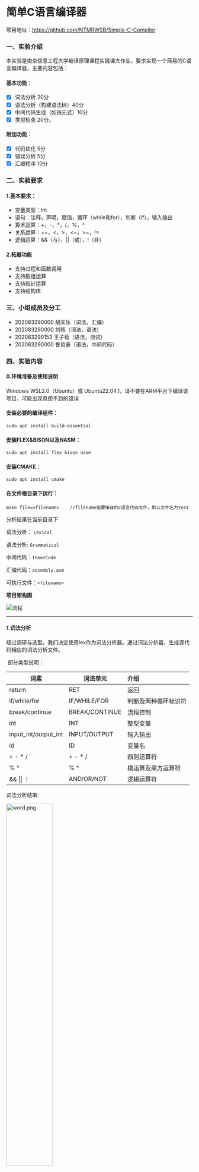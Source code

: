 # 简单C语言编译器
项目地址：https://github.com/NTMRWSB/Simple-C-Compiler
### 一、实验介绍  
本实验是南京信息工程大学编译原理课程实践课大作业，要求实现一个简易的C语言编译器，主要内容包括：
#### 基本功能：
- [x] 词法分析 20分
- [x] 语法分析（构建语法树）40分
- [x] 中间代码生成（如四元式）10分
- [x] 类型检查 20分。  

#### 附加功能：
- [x] 代码优化 5分
- [x] 错误分析 5分
- [x] 汇编程序 10分

### 二、实验要求

#### 	1.基本要求：

- 变量类型：int
- 语句：注释，声明，赋值，循环（while和for），判断（if），输入输出
- 算术运算：+，-，*，/，%，^
- 关系运算：==，<，>，<=，>=，!=
- 逻辑运算：&&（与），||（或），!（非）

#### 	2.拓展功能

- 支持过程和函数调用
- 支持数组运算
- 支持指针运算
- 支持结构体

### 三、小组成员及分工

- 202083290000 胡天乐（词法，汇编）
- 202083290000 刘辉（词法，语法）
- 202083290153 王子荀（语法，测试）
- 202083290000 鲁哲豪（语法，中间代码）

### 四、实验内容

#### 0.环境准备及使用说明

​Windows WSL2.0（Ubuntu）或 Ubuntu22.04.1，请不要在ARM平台下编译该项目，可能出现意想不到的错误
#### 安装必要的编译组件：
```
sudo apt install build-essential
```
#### 安装FLEX&BISON以及NASM：
```
sudo apt install flex bison nasm
```
#### 安装CMAKE：
```
sudo apt install cmake
```
#### ​在文件根目录下运行：
```
make file=<filename> 	//filename指要编译的c语言代码文件，默认文件名为test
```
分析结果在当前目录下

词法分析： `Lexical`

语法分析: `Grammatical`

中间代码：`InnerCode`

汇编代码：`assembly.asm`

可执行文件：`<filename>`

**项目架构图**

![流程](%E6%B5%81%E7%A8%8B.png)

_____
#### 1.词法分析

​	经过调研与选型，我们决定使用lex作为词法分析器。通过词法分析器，生成源代码相应的词法分析文件。

​	部分类型说明：

| 词素                 | 词法单元       | 介绍                 |
| -------------------- | -------------- | :------------------- |
| return               | RET            | 返回                 |
| if/while/for         | IF/WHILE/FOR   | 判断及两种循环标识符 |
| break/continue       | BREAK/CONTINUE | 流程控制             |
| int                  | INT            | 整型变量             |
| input_int/output_int | INPUT/OUTPUT   | 输入输出             |
| id                   | ID             | 变量名               |
| + - * /              | + - * /        | 四则运算符           |
| % ^                  | % ^            | 模运算及乘方运算符   |
| && \|\|  ！          | AND/OR/NOT     | 逻辑运算符           |

词法分析结果:

<img src="./image/word.png" alt="word.png" width="50%" />

#### 2.语法分析

​使用yacc接受lex产生的token，并对程序的语法进行语法分析，最终打印出抽象语法树。

##### 	部分语句文法:

```c
//if语句文法
//设置优先级解决移入-归约冲突
%precedence ')'
%precedence ELSE
......
......
if_expression 
    : if_identifier ')' statement
    | if_identifier ')' statement ELSE statement
;
if_identifier
    : IF  '(' operate_expression
;
```

```c
//for语句文法
for_expression
    : FOR '(' nullable_expression ';'  nullable_expression ';' nullable_expression ')' statement
;
```

```c
//while文法
while_expression
    : WHILE '(' operate_expression ')' statement
;
```

##### 	语法树构造:

​	使用n叉树来构造抽象语法树。

```c
//语法树数据结构
typedef struct Tree{
    char* content;				//词素
    char* name;					//名字
    int line;					//行号
    int num;					//子节点数量
    int headline;				//语句段起始行号
    int nextline;				//下一个语句段行号
    char* inner;				//存储中间变量
    char* code;					//中间代码
    struct Tree** leaves;		//叶子节点
    struct Tree* next;			//链表指针
    struct Declator* declator;	//修饰符
}Tree;
```

```c
//初始化树
Tree* initTree(int num);
//创建树
Tree* createTree(char* name, int number, ...);
//在lex文件里创建终结符节点
Tree* terminator(char* name, int yylineno);
//二元运算符创建树
Tree* binaryOpr(char* name, Tree* t1, Tree* t2, Tree* t3);
//赋值运算符创建树
Tree* assignOpr(char* name, Tree* t1, Tree* t2, Tree* t3);
//一元运算符创建树
Tree* unaryOpr(char* name, Tree* t1, Tree* t2);
//if语句创建树
Tree* ifOpr(char* name,int headline,int nextline,Tree* op,Tree* stmt);
//if-else语句创建树
Tree* ifelseOpr(char* name, int headline, int next1, int next2, Tree* op, Tree* stmt1, Tree* stmt2);
//while语句创建树
Tree* whileOpr(char* name,int head1, int head2,int nextline,Tree* op,Tree* stmt);
//for语句创建树
Tree* forOpr(char* name,int head1, int head2, int nextline, Tree* op1, Tree* op2, Tree* op3, Tree* stmt);
Tree* retNull(char* name,Tree* ret);
Tree* retOpr(char* name,Tree* ret,Tree* op);
//输入输出函数创建树
Tree* unaryFunc(char* name,Tree* func, Tree* op);
// 添加修饰符
Tree* addDeclator(char* name, Tree* t1, Tree* t2);
//打印树
void printTree(Tree* tree);
//释放树指针
void freeTree(Tree* tree);
```

```c
//语法树创建函数
Tree* createTree(char* name, int number, ...){		//c语言可变长参数
    int i;
    va_list valist;
    va_start(valist, number);
    if(number == 1){
        return va_arg(valist, Tree*);
    }
    Tree* tree = initTree(1);
    if(!tree){
        printf("Out of space \n");
        exit(0);
    }
    tree->num = number;
    int len = strlen(name);
    tree->name = (char*)malloc(len + 1);
    memcpy(tree->name, name, len + 1);
    char *str= (char*)malloc(MAX);
    tree->leaves = (Tree**)malloc(sizeof(Tree*)*number);
    for(i = 0; i < number; i++){
        tree->leaves[i] = va_arg(valist, Tree*);	//创建叶子节点
        if(tree->leaves[i]->code)
            strcat(str,tree->leaves[i]->code);		//初始化叶子节点并合并中间代码
    }
    if(strlen(str)>0)
        tree->code = str;
    return tree;
}
```

​	语法树示例：

<img src="./image/tree.png" alt="tree.png" width="60%" />



##### 	符号表创建:

​		为提高存取效率，我们将原本的链表结构的符号表进行了修改，改用链式哈希表实现。也便于就解决变量重定义和作用域问题。

```c
typedef struct Declator{    //修饰符(array or pointer)
    int type;
    struct Tree* length;
    struct Declator* next;
}Declator;

typedef struct Data{
    char* id_name;  	//变量名 
    int type;       	//变量类型
    void* adress;    	//存储地址
    int size;			//大小
    int scope;      	//作用域
    struct Declator* declator;
}Data;

typedef struct HashNode{
    Data* data;
    struct HashNode* next;
}HashNode;

typedef struct HashMap{
    int size;
    HashNode** hash_table;
}HashMap;
```

```c
//Hash Function
unsigned int RSHash(const char* str, unsigned int len);
//创建哈希表
HashMap* createHashMap(int size);
//变量转化为data类型
Data* toData(int type, char* str, struct Declator* declator, int scope);
//释放节点
void freeHashNode(HashNode* hashNode);
//分配内存
void getSize(HashNode* hashNode);
//创建哈希节点
HashNode* createHashNode(Data* data);
//add data to hashMap
HashNode* put(HashMap* hashMap, Data* data);
//将树中的变量存入符号表中
void putTree(HashMap* hashMap, struct Tree *tree);
//find data in hashMap, return NULL when error
HashNode* get(HashMap* hashMap, Data* data);
//语句块退出时销毁当前块符号表
void destoryPartOfHashMap(HashMap* hashMap, int scope);
void destoryHashMap(HashMap* hashMap);
```

##### 中间代码生成:

​	根据抽象语法树生成中间代码。产生时，子节点的中间代码依次向上合并，最终在根节点产生出完整的中间代码。

```c
typedef struct Node{
    char* inner;	//中间代码变量
    char* op;		//存储算符
    char** var;		//存储多个变量名
    int num;		//存储变量个数（子节点个数）
    struct Node* next;
}Node;

//获取双目运算中间代码
struct Node* getNodeByDoubleVar(char* op, char* var0, char* var1,int inner_count);
//获取单目运算中间代码
struct Node* getNodeBySingleVar(char* op, char* var,int inner_count);
//拼接多个字符串
char* mergeCode(int num, ...);
//生成行号
char* lineToString(int number);
//int转换为char*
char* toString(int number);
//替换字符串
int swap(char *text, char *a, char *b);
```

```c
/*
	获取双目运算符的中间代码
	在链表中寻找相同的运算
	若运算已存在，则直接返回中间代码变量，无需生成
	若不存在，则创建新的中间代码变量，并向列表中插入该运算的信息
*/
Node* getNodeByDoubleVar(char* op, char* var0, char* var1,int inner_count){
    Node *p = head;
    while (p)
    {
        if (p->num = 2 && !strcmp(p->var[0],var0) && !strcmp(p->var[1],var1) && !strcmp(p->op,op))
        {
            Node *new_node = (Node*)malloc(sizeof(Node));
            new_node->op = NULL;
            new_node->inner = p->inner;
            return new_node;//返回相同的中间代码指针
        }
        p=p->next;
    }
    Node *new_node = (Node*)malloc(sizeof(Node));
    new_node->var = (char**)malloc(sizeof(char*)*2);//二目运算符
    new_node->inner = (char*)malloc(20);//中间代码最高20位
    new_node->num = 2;
    sprintf(new_node->inner,"t%d",inner_count++);
    
    new_node->var[0] = (char*)malloc(strlen(var0)+1);
    new_node->var[1] = (char*)malloc(strlen(var1)+1);
    new_node->op = (char*)malloc(strlen(op)+1);
    
    memcpy(new_node->var[0], var0, strlen(var0)+1);
    memcpy(new_node->var[1], var1, strlen(var1)+1);
    memcpy(new_node->op, op, strlen(op)+1);

    if(head){
        new_node->next = head;
    }
        
    head = new_node;
    return head;
}
```

​	中间代码运行结果:

<img src="./image/innercode.png" alt="innercode.png" width="60%" />

#### 3.类型检查:

​	由于该编译器目前只支持int型变量，无需进行类型检查，遂跳过。

#### 4.代码优化:

​	在生成中间代码的过程中，我们逐步进行了中间代码格式的优化。例如，生成中间代码时会寻找过去是否已经生成了相同运算的中间代码，可以减少部分不必要的代码。

#### 5.错误分析:

​	错误分析部分包括以下内容：

- lex文件中实现了词素无法匹配的问题。
- yacc文件中实现了在读入源程序时的代码匹配问题，产生错误时会返回行号。
- 符号表的实现解决了变量的重定义和未定义问题。

#### 6.汇编程序:

​	读取生成的中间代码文件，产生相应的nasm64位汇编。

​	实现思路：

​1.根据中间代码插入相应的四元组向量。

```
// 1 打开Innercode文件
  ifstream ifile("Innercode");  // 读名为Innercode的文件
  if (!ifile) {
    cout << "找不到名为Innercode的文件！" << endl;
    return 1;  // 非正常退出
  }

  // 2 根据Innercode创建四元组向量
  string line;  // line用于读取Innercode中的每一行
  while (getline(ifile, line)) {
    // cout << line << endl;
    // 2.1 读入一行，替换此行所有换行符（这个方法是在algorithm头文件里）
    line.erase(remove(line.begin(), line.end(), '\n'), line.end());

    // 2.2 按空格分割此行的内容，放入临时变量wds里
    vector<string> wds;        // wds=words，储存语句的内容
    stringstream input(line);  // 读取str到字符串流中
    string temp;
    while (getline(input, temp, ' ')) {
      wds.push_back(temp);
    }

    // 2.3 判断类型并插入四元组向量
    if (wds[1] == "if")  // 若相等compare返回0
      quad.push_back({"j==", wds[2], "1", wds[4]});
    else if (wds[1] == "goto")
      quad.push_back({"j", "_", "_", wds[2]});
    else if (wds[1] == "arg" || wds[1] == "call")
      quad.push_back({wds[1], "_", "_", wds[2]});
    else if (wds[1] == "return")
      quad.push_back({"ret", "_", "_", wds[2]});
    else if (wds.size() > 3 && wds[3] == "!")
      quad.push_back({"!", wds[4], "_", wds[1]});
    else if (wds[1][0] == 't')
      quad.push_back({wds[4], wds[3], wds[5], wds[1]});
    else
      quad.push_back({wds[2], wds[3], "_", wds[1]});
  }
```

​2.根据四元式的操作符类型生成相应的代码块和汇编代码。

```
// 3 为所有转移（j==与j）记录CODE位置
  int n = 0;
  set<int> t;
  for (auto element : quad) {
    if (element.s0[0] == 'j') {  // 如果是条件转移"j=="或无条件转移"j"
      t.insert(n);
      t.insert(stoi(element.s3) - 1);
    }
    ++n;
  }
  int m = 0;
  map<int, string> quad_in;
  for (int it : t) {
    quad_in[it] = "CODE" + to_string(++m);
  }

  // 4 创建assembly.asm文件，写入固定内容[1]
  ofstream ofile("assembly.asm", fstream::out);
  string tab = "        ";  // 默认的缩进（8空格）
  string inx = "[rbp-";
  ofile << "extern printf, scanf" << endl
        << "global main" << endl
        << "main:" << endl
        << tab + "enter 100, 0" << endl;

  // 5 写入实际的汇编内容
  vector<string> data;
  for (int i = 0; i < 100; ++i) data.push_back(emptystr);
  vector<string> judge = {">", "<", "==", ">=", "<=", "!="};
  for (int i = 0; i < quad.size(); ++i) {
    if (quad_in.count(i)) ofile << quad_in[i] + ":" << endl;
    if (quad[i].s0 == "j==") {  // 条件转移，则需要记录条件
      if (isInVector(judge, quad[i - 1].s0)) {
        if (isNumber(quad[i - 1].s1))
          ofile << tab + "mov eax," + quad[i - 1].s1 << endl;
        else
          ofile << tab + "mov eax," + inx
                << to_string(indexV(data, quad[i - 1].s1) * 4 + 4) + "]"
                << endl;
        if (isNumber(quad[i - 1].s2))
          ofile << tab + "mov ebx," + quad[i - 1].s2 << endl;
        else
          ofile << tab + "mov ebx," + inx
                << to_string(indexV(data, quad[i - 1].s2) * 4 + 4) + "]"
                << endl;
        ofile << tab + "cmp eax,ebx" << endl;
        if (quad[i - 1].s0 == ">")
          ofile << tab + "" + "ja" + " " + quad_in[stoi(quad[i].s3) - 1]
                << endl;
        else if (quad[i - 1].s0 == "<")
          ofile << tab + "" + "jb" + " " + quad_in[stoi(quad[i].s3) - 1]
                << endl;
        else if (quad[i - 1].s0 == ">=")
          ofile << tab + "" + "jae" + " " + quad_in[stoi(quad[i].s3) - 1]
                << endl;
        else if (quad[i - 1].s0 == "<=")
          ofile << tab + "" + "jbe" + " " + quad_in[stoi(quad[i].s3) - 1]
                << endl;
        else if (quad[i - 1].s0 == "==")
          ofile << tab + "" + "je" + " " + quad_in[stoi(quad[i].s3) - 1]
                << endl;
        else if (quad[i - 1].s0 == "!=")
          ofile << tab + "" + "jne" + " " + quad_in[stoi(quad[i].s3) - 1]
                << endl;
      } else {
        if (isNumber(quad[i].s2))
          ofile << tab + "mov eax," + quad[i].s2;
        else
          ofile << tab + "mov eax," + inx
                << to_string(indexV(data, quad[i].s2) * 4 + 4) + "]" << endl;
        ofile << tab + "cmp eax,1" << endl
              << tab + "je " + quad_in[stoi(quad[i].s3) - 1] << endl
              << endl;
      }
    } else if (quad[i].s0 == "=") {  // 赋值
      data[indexV(data, emptystr)] = quad[i].s3;
      if (isNumber(quad[i].s1))
        ofile << tab + "mov eax," + quad[i].s1 << endl;
      else
        ofile << tab + "mov eax," + inx
              << to_string(indexV(data, quad[i].s1) * 4 + 4) + "]" << endl;
      ofile << tab + "mov " + inx
            << to_string(indexV(data, quad[i].s3) * 4 + 4) + "],eax" << endl;
    } else if (quad[i].s0 == "j") {  // 转移
      ofile << tab + "jmp " + quad_in[stoi(quad[i].s3) - 1] << endl;
    } else if (quad[i].s0 == "ret") {  // 返回
      ofile << tab + "leave" << endl << tab + "ret" << endl;
    } else if (quad[i].s0 == "arg" || quad[i].s0 == "call") {  // 函数
      if (quad[i].s0 == "arg") {
        ofile << tab + "sub rsp, 8" << endl
              << tab + "mov rsi," + inx
              << to_string(indexV(data, quad[i].s3) * 4 + 4) + "]" << endl;
      } else if (quad[i].s0 == "call" && quad[i].s3 == "output") {
        ofile << tab + "mov rdi, out_format" << endl
              << tab + "xor rax, rax" << endl
              << tab + "call printf" << endl
              << tab + "xor rax, rax" << endl
              << tab + "add rsp, 8" << endl;
      } else if (quad[i].s0 == "call" && quad[i].s3 == "input") {
        ofile << tab + "mov rsi, number" << endl
              << tab + "mov rdi, in_format" << endl
              << tab + "xor rax, rax" << endl
              << tab + "call scanf" << endl
              << tab + "mov rbx, [number]" << endl
              << tab + "add rsp, 8" << endl;
      }
    } else {  // 运算
      if (isNumber(quad[i].s1))
        ofile << tab + "mov eax," + quad[i].s1 << endl;
      else if (quad[i].s1 != "_")
        ofile << tab + "mov eax," + inx
              << to_string(indexV(data, quad[i].s1) * 4 + 4) + "]" << endl;
      if (isNumber(quad[i].s2))
        ofile << tab + "mov ebx," + quad[i].s2 << endl;
      else if (quad[i].s2 != "_")
        ofile << tab + "mov ebx," + inx
              << to_string(indexV(data, quad[i].s2) * 4 + 4) + "]" << endl;
      if (quad[i].s0 == "+" || quad[i].s0 == "-")
        ofile << tab + asmMap[quad[i].s0] + " eax,ebx" << endl;
      else if (quad[i].s0 == "*")
        ofile << tab + "mul ebx" << endl;
      else if (quad[i].s0 == "/")
        ofile << tab + "div ebx" << endl;
      else if (quad[i].s0 == "%") {
        ofile << tab + "div ebx" << endl;
        ofile << tab + "mov eax,edx" << endl;
      } else if (quad[i].s0 == "^")
        ofile << tab + "times " + quad[i].s2 + " mul eax" << endl;
      else if (quad[i].s0 == "&&" || quad[i].s0 == "||")
        ofile << tab + asmMap[quad[i].s0] + " eax,ebx" << endl;
      else if (quad[i].s0 == "!")
        ofile << tab + asmMap[quad[i].s0] + " eax" << endl;
      else if (isInVector(judge, quad[i].s0))
        ;
      else
        ofile << tab + "----运算符未定义----" << endl;
      data[indexV(data, emptystr)] = quad[i].s3;
      ofile << tab + "mov " + inx
            << to_string(indexV(data, quad[i].s3) * 4 + 4) + "],eax" << endl;
    }
  }
```

### 五、实验遗憾

- 实现的变量类型较少，今后可能会添加数组和指针类型。
- 没有实现函数的读取和编译。
- 汇编代码没有进行足够的代码优化。
- 语法分析未能完全实现SDT。

### 六、部分问题及解决方式

​问题一：在设计文法时，产生了很多移入—归约冲突和归约—归约冲突。

​解决方法：1.在编译命令中加入-v参数，在生成的output文件中查看文法具有的冲突。

​2.修改文法，或设置优先级以避免冲突。

​问题二：语法树结构冗余，无法很好的用于生成中间代码。

​解决方式：代码重构，将语法分析树改为抽象语法树。

​问题三：无法确定好变量的定义域和重定义问题。

​解决方式：将原本的链表符号表改为链式哈希表。
